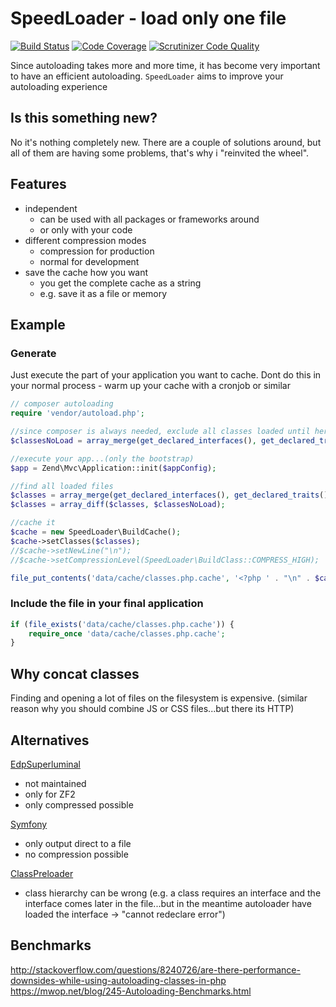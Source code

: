 # SpeedLoader - load only one file

[![Build Status](https://travis-ci.org/ThaDafinser/SpeedLoader.svg?branch=master)](https://travis-ci.org/ThaDafinser/SpeedLoader)
[![Code Coverage](https://scrutinizer-ci.com/g/ThaDafinser/SpeedLoader/badges/coverage.png?b=master)](https://scrutinizer-ci.com/g/ThaDafinser/SpeedLoader/?branch=master)
[![Scrutinizer Code Quality](https://scrutinizer-ci.com/g/ThaDafinser/SpeedLoader/badges/quality-score.png?b=master)](https://scrutinizer-ci.com/g/ThaDafinser/SpeedLoader/?branch=master)

Since autoloading takes more and more time, it has become very important to have an efficient autoloading.
`SpeedLoader` aims to improve your autoloading experience

## Is this something new?

No it's nothing completely new. 
There are a couple of solutions around, but all of them are having some problems, that's why i "reinvited the wheel".

## Features

- independent
  - can be used with all packages or frameworks around
  - or only with your code
- different compression modes
  - compression for production
  - normal for development
- save the cache how you want
  - you get the complete cache as a string
  - e.g. save it as a file or memory

## Example

### Generate
Just execute the part of your application you want to cache.
Dont do this in your normal process - warm up your cache with a cronjob or similar
```php
// composer autoloading
require 'vendor/autoload.php';

//since composer is always needed, exclude all classes loaded until here
$classesNoLoad = array_merge(get_declared_interfaces(), get_declared_traits(), get_declared_classes());

//execute your app...(only the bootstrap)
$app = Zend\Mvc\Application::init($appConfig);

//find all loaded files
$classes = array_merge(get_declared_interfaces(), get_declared_traits(), get_declared_classes());
$classes = array_diff($classes, $classesNoLoad);

//cache it
$cache = new SpeedLoader\BuildCache();
$cache->setClasses($classes);
//$cache->setNewLine("\n");
//$cache->setCompressionLevel(SpeedLoader\BuildClass::COMPRESS_HIGH);

file_put_contents('data/cache/classes.php.cache', '<?php ' . "\n" . $cache->getCachedString());
```

### Include the file in your final application
```php
if (file_exists('data/cache/classes.php.cache')) {
    require_once 'data/cache/classes.php.cache';
}
```

## Why concat classes 

Finding and opening a lot of files on the filesystem is expensive.
(similar reason why you should combine JS or CSS files...but there its HTTP)

## Alternatives

[EdpSuperluminal](https://github.com/EvanDotPro/EdpSuperluminal)
- not maintained
- only for ZF2
- only compressed possible

[Symfony](https://github.com/symfony/symfony/blob/master/src/Symfony/Component/ClassLoader/ClassCollectionLoader.php) 
- only output direct to a file
- no compression possible

[ClassPreloader](https://github.com/mtdowling/ClassPreloader)
- class hierarchy can be wrong (e.g. a class requires an interface and the interface comes later in the file...but in the meantime autoloader have loaded the interface -> "cannot redeclare error")

## Benchmarks
http://stackoverflow.com/questions/8240726/are-there-performance-downsides-while-using-autoloading-classes-in-php
https://mwop.net/blog/245-Autoloading-Benchmarks.html
